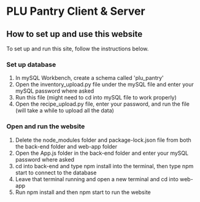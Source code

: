# PLU Pantry Client & Server 
## How to set up and use this website
To set up and run this site, follow the instructions below. 
### Set up database
1. In mySQL Workbench, create a schema called 'plu_pantry'
2. Open the inventory_upload.py file under the mySQL file and enter your mySQL password where asked
3. Run this file (might need to cd into mySQL file to work properly)
4. Open the recipe_upload.py file, enter your password, and run the file (will take a while to upload all the data)
### Open and run the website
1. Delete the node_modules folder and package-lock.json file from both the back-end folder and web-app folder
2. Open the App.js folder in the back-end folder and enter your mySQL password where asked
3. cd into back-end and type npm install into the terminal, then type npm start to connect to the database
4. Leave that terminal running and open a new terminal and cd into web-app
5. Run npm install and then npm start to run the website